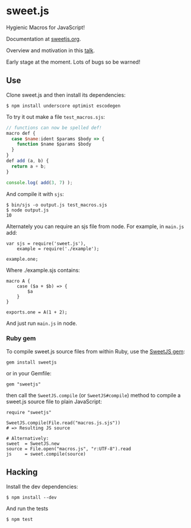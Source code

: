 sweet.js
========

Hygienic Macros for JavaScript!

Documentation at [sweetjs.org](http://sweetjs.org).

Overview and motivation in this [talk](https://air.mozilla.org/sweetjs/).

Early stage at the moment. Lots of bugs so be warned!

## Use

Clone sweet.js and then install its dependencies:

    $ npm install underscore optimist escodegen

To try it out make a file `test_macros.sjs`:

```js
// functions can now be spelled def!
macro def {
  case $name:ident $params $body => {
    function $name $params $body
  }
}
def add (a, b) {
  return a + b;
}

console.log( add(3, 7) );
```

And compile it with `sjs`:

    $ bin/sjs -o output.js test_macros.sjs
    $ node output.js
    10

Alternately you can require an sjs file from node. For example, in `main.js` add:

    var sjs = require('sweet.js'),
        example = require('./example');
    
    example.one;

Where ./example.sjs contains:

    macro A {
        case ($a + $b) => {
	        $a
	    }
    }

    exports.one = A(1 + 2);

And just run `main.js` in node.

### Ruby gem

To compile sweet.js source files from within Ruby, use the [SweetJS gem](https://github.com/magnetised/sweetjs):

    gem install sweetjs

or in your Gemfile:

    gem "sweetjs"

then call the `SweetJS.compile` (or `SweetJS#compile`) method to compile a sweet.js source file to
plain JavaScript:

    require "sweetjs"

    SweetJS.compile(File.read("macros.js.sjs"))
    # => Resulting JS source

    # Alternatively:
    sweet  = SweetJS.new
    source = File.open("macros.js", "r:UTF-8").read
    js     = sweet.compile(source)

## Hacking

Install the dev dependencies:

    $ npm install --dev

And run the tests

    $ npm test
